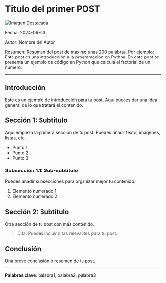 # Titulo del primer POST

![Imagen Destacada](assets/pictures/sea_1.jpg)

Fecha: 2024-06-03

Autor: Nombre del Autor

Resumen: Resumen del post de maximo unas 200 palabras. Por ejemplo: Este post es una introducción a la programación en Python. En este post se presenta un ejemplo de código en Python que calcula el factorial de un número.

---

## Introducción

Este es un ejemplo de introducción para tu post. Aquí puedes dar una idea general de lo que tratará el contenido.

## Sección 1: Subtítulo

Aquí empieza la primera sección de tu post. Puedes añadir texto, imágenes, listas, etc.

- Punto 1
- Punto 2
- Punto 3

### Subsección 1.1: Sub-subtítulo

Puedes añadir subsecciones para organizar mejor tu contenido.

1. Elemento numerado 1
2. Elemento numerado 2


## Sección 2: Subtítulo

Otra sección de tu post con más contenido.

> Cita: Puedes incluir citas relevantes para tu post.

## Conclusión

Una breve conclusión o resumen de tu post.

---

**Palabras clave**: palabra1, palabra2, palabra3